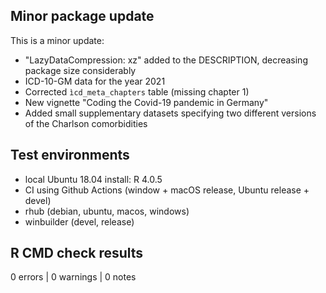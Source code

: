 ## Minor package update

This is a minor update:

- "LazyDataCompression: xz" added to the DESCRIPTION, decreasing package size considerably
- ICD-10-GM data for the year 2021
- Corrected `ìcd_meta_chapters` table (missing chapter 1)
- New vignette "Coding the Covid-19 pandemic in Germany"
- Added small supplementary datasets specifying two different versions of the Charlson comorbidities


## Test environments
* local Ubuntu 18.04 install: R 4.0.5
* CI using Github Actions (window + macOS release, Ubuntu release + devel)
* rhub (debian, ubuntu, macos, windows)
* winbuilder (devel, release)

## R CMD check results

0 errors | 0 warnings | 0 notes
